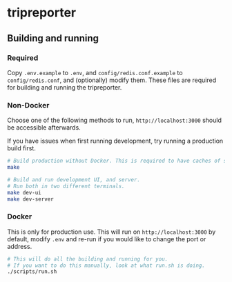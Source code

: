 # tripreporter

## Building and running

### Required

Copy `.env.example` to `.env`, and `config/redis.conf.example` to `config/redis.conf`, and (optionally) modify them. These files are required for building and running the tripreporter.

### Non-Docker

Choose one of the following methods to run, `http://localhost:3000` should be accessible afterwards.

If you have issues when first running development, try running a production build first.

```bash
# Build production without Docker. This is required to have caches of static files for `make dev-server`.
make

# Build and run development UI, and server.
# Run both in two different terminals.
make dev-ui
make dev-server
```

### Docker

This is only for production use.
This will run on `http://localhost:3000` by default, modify `.env` and re-run if you would like to change the port or address.

```bash
# This will do all the building and running for you.
# If you want to do this manually, look at what run.sh is doing.
./scripts/run.sh
```
